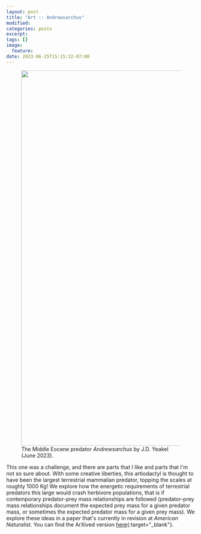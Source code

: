 ```yaml
---
layout: post
title: "Art :: Andrewsarchus"
modified:
categories: posts
excerpt:
tags: []
image: 
  feature: 
date: 2023-06-25T15:15:32-07:00
---
```



<figure>
<img src="{{ site.url }}/images/art_andrewsarchus.jpeg" width="1000">
<figcaption> The Middle Eocene predator <i>Andrewsarchus</i> by J.D. Yeakel (June 2023).
</figcaption>
</figure>

This one was a challenge, and there are parts that I like and parts that I'm not so sure about. With some creative liberties, this artiodactyl is thought to have been the largest terrestrial mammalian predator, topping the scales at roughly 1000 Kg! We explore how the energetic requirements of terrestrial predators this large would crash herbivore populations, that is if contemporary predator-prey mass relationships are followed (predator-prey mass relationships document the expected prey mass for a given predator mass, or sometimes the expected predator mass for a given prey mass). We explore these ideas in a paper that's currently in revision at *American Naturalist*. You can find the ArXived version [here](https://arxiv.org/abs/2211.16638){:target="_blank"}.  
